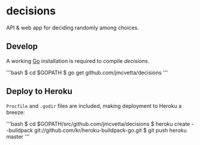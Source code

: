 # decisions

API & web app for deciding randomly among choices.


## Develop

A working [Go](http://golang.org) installation is required to compile *decisions*.  

'''bash
$ cd $GOPATH
$ go get github.com/jmcvetta/decisions
'''


## Deploy to Heroku

``Procfile`` and ``.godir`` files are included, making deployment to Heroku a breeze:

'''bash
$ cd $GOPATH/src/github.com/jmcvetta/decisions
$ heroku create --buildpack git://github.com/kr/heroku-buildpack-go.git
$ git push heroku master
'''
